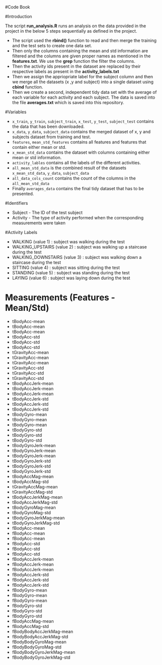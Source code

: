 #Code Book

#Introduction

The script **run_analysis.R** runs an analysis on the data provided in the project in the below 5 steps sequentially as defined in the project.

* The script used the **rbind()** function to read and then merge the training and the test sets to create one data set. 
* Then only the columns containing the mean and std information are filtered and the columns are given proper names as mentioned in the **features.txt**. We use the **grep** function the filter the columns.
* Then the activity ids present in the dataset are replaced by their respective labels as present in the **activity_labels.txt**
* Then we assign the appriopriate label for the subject column and then we merge all the datasets (x ,y and subject) into a single dataset using **cbind** function.
* Then we create a second, independent tidy data set with the average of each variable for each activity and each subject. The data is saved into the file **averages.txt** which is saved into this repository.

#Variables

*  `x_train`, `y_train`, `subject_train`, `x_test`, `y_test`, `subject_test`  contains the
data that has been downloaded.
*  `x_data`, `y_data`, `subject_data`  contains the merged dataset of x, y and subjects dataset from training and test.
*  `features`, `mean_std_features`  contains all features and features that contain either mean or std.
*  `x_mean_std_data`  contains the dataset with columns containing either mean or std information.
*  `activity_lables`  contains all the labels of the different activities.
*  `all_mean_std_data`  is the combined result of the datasets  `x_mean_std_data`, `y_data`, `subject_data` 
*  `all_data_cols_count`  contains the count of the columns in the  `all_mean_std_data` 
* Finally  `averages_data`  contains the final tidy dataset that has to be presented.

#Identifiers

* Subject - The ID of the test subject
* Activity - The type of activity performed when the corresponding measurements were taken

#Activity Labels

* WALKING (value 1)				: subject was walking during the test
* WALKING_UPSTAIRS (value 2)	: subject was walking up a staircase during the test
* WALKING_DOWNSTAIRS (value 3)	: subject was walking down a staircase during the test
* SITTING (value 4)				: subject was sitting during the test
* STANDING (value 5)			: subject was standing during the test
* LAYING (value 6)				: subject was laying down during the test

# Measurements (Features - Mean/Std)
* tBodyAcc-mean
* tBodyAcc-mean
* tBodyAcc-mean
* tBodyAcc-std
* tBodyAcc-std
* tBodyAcc-std
* tGravityAcc-mean
* tGravityAcc-mean
* tGravityAcc-mean
* tGravityAcc-std
* tGravityAcc-std
* tGravityAcc-std
* tBodyAccJerk-mean
* tBodyAccJerk-mean
* tBodyAccJerk-mean
* tBodyAccJerk-std
* tBodyAccJerk-std
* tBodyAccJerk-std
* tBodyGyro-mean
* tBodyGyro-mean
* tBodyGyro-mean
* tBodyGyro-std
* tBodyGyro-std
* tBodyGyro-std
* tBodyGyroJerk-mean
* tBodyGyroJerk-mean
* tBodyGyroJerk-mean
* tBodyGyroJerk-std
* tBodyGyroJerk-std
* tBodyGyroJerk-std
* tBodyAccMag-mean
* tBodyAccMag-std
* tGravityAccMag-mean
* tGravityAccMag-std
* tBodyAccJerkMag-mean
* tBodyAccJerkMag-std
* tBodyGyroMag-mean
* tBodyGyroMag-std
* tBodyGyroJerkMag-mean
* tBodyGyroJerkMag-std
* fBodyAcc-mean
* fBodyAcc-mean
* fBodyAcc-mean
* fBodyAcc-std
* fBodyAcc-std
* fBodyAcc-std
* fBodyAccJerk-mean
* fBodyAccJerk-mean
* fBodyAccJerk-mean
* fBodyAccJerk-std
* fBodyAccJerk-std
* fBodyAccJerk-std
* fBodyGyro-mean
* fBodyGyro-mean
* fBodyGyro-mean
* fBodyGyro-std
* fBodyGyro-std
* fBodyGyro-std
* fBodyAccMag-mean
* fBodyAccMag-std
* fBodyBodyAccJerkMag-mean
* fBodyBodyAccJerkMag-std
* fBodyBodyGyroMag-mean
* fBodyBodyGyroMag-std
* fBodyBodyGyroJerkMag-mean
* fBodyBodyGyroJerkMag-std
